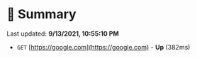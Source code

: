 # 📖 Summary
Last updated: **9/13/2021, 10:55:10 PM**

- `GET` [https://google.com](https://google.com) - **Up** (382ms)
